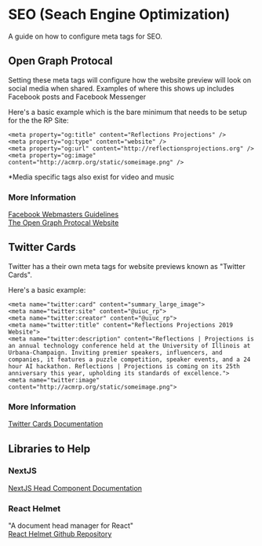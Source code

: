 # SEO (Seach Engine Optimization)
A guide on how to configure meta tags for SEO.

## Open Graph Protocal
Setting these meta tags will configure how the website preview will look on social media when shared. Examples of where this shows up includes Facebook posts and Facebook Messenger

Here's a basic example which is the bare minimum that needs to be setup for the the RP Site:
```
<meta property="og:title" content="Reflections Projections" />
<meta property="og:type" content="website" />
<meta property="og:url" content="http://reflectionsprojections.org" />
<meta property="og:image" content="http://acmrp.org/static/someimage.png" />
```
*Media specific tags also exist for video and music

### More Information
[Facebook Webmasters Guidelines](https://developers.facebook.com/docs/sharing/webmasters/)  
[The Open Graph Protocal Website](http://ogp.me/)  

## Twitter Cards
Twitter has a their own meta tags for website previews known as "Twitter Cards".

Here's a basic example:
```
<meta name="twitter:card" content="summary_large_image">
<meta name="twitter:site" content="@uiuc_rp">
<meta name="twitter:creator" content="@uiuc_rp">
<meta name="twitter:title" content="Reflections Projections 2019 Website">
<meta name="twitter:description" content="Reflections | Projections is an annual technology conference held at the University of Illinois at Urbana-Champaign. Inviting premier speakers, influencers, and companies, it features a puzzle competition, speaker events, and a 24 hour AI hackathon. Reflections | Projections is coming on its 25th anniversary this year, upholding its standards of excellence.">
<meta name="twitter:image" content="http://acmrp.org/static/someimage.png">
```

### More Information
[Twitter Cards Documentation](https://developer.twitter.com/en/docs/tweets/optimize-with-cards/overview/abouts-cards)

## Libraries to Help
### NextJS
[NextJS Head Component Documentation](https://nextjs.org/docs#populating-head)

### React Helmet
"A document head manager for React"  
[React Helmet Github Repository](https://github.com/nfl/react-helmet)
